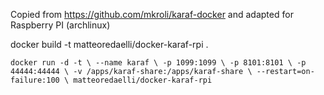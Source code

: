 Copied from https://github.com/mkroli/karaf-docker
and adapted for Raspberry PI (archlinux)

docker build -t matteoredaelli/docker-karaf-rpi .

``
docker run -d -t \
  --name karaf \
  -p 1099:1099 \
  -p 8101:8101 \
  -p 44444:44444 \
  -v /apps/karaf-share:/apps/karaf-share \
  --restart=on-failure:100 \
  matteoredaelli/docker-karaf-rpi
``
